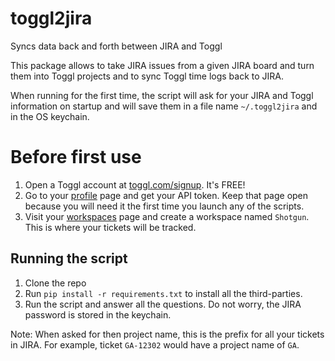 # toggl2jira
Syncs data back and forth between JIRA and Toggl

This package allows to take JIRA issues from a given JIRA board and turn them into Toggl projects and to sync Toggl time logs back to JIRA.

When running for the first time, the script will ask for your JIRA and Toggl information on startup and will save them in a file name `~/.toggl2jira` and in the OS keychain.

# Before first use

1. Open a Toggl account at [toggl.com/signup](https://toggl.com/signup). It's FREE!
2. Go to your [profile](https://toggl.com/app/profile) page and get your API token. Keep that page open because you will need it the first time you launch any of the scripts.
3. Visit your [workspaces](https://toggl.com/app/workspaces) page and create a workspace named `Shotgun`. This is where your tickets will be tracked.

## Running the script

1. Clone the repo
2. Run `pip install -r requirements.txt` to install all the third-parties.
3. Run the script and answer all the questions. Do not worry, the JIRA password is stored in the keychain.

Note: When asked for then project name, this is the prefix for all your tickets in JIRA. For example, ticket `GA-12302` would have a project name of `GA`.
